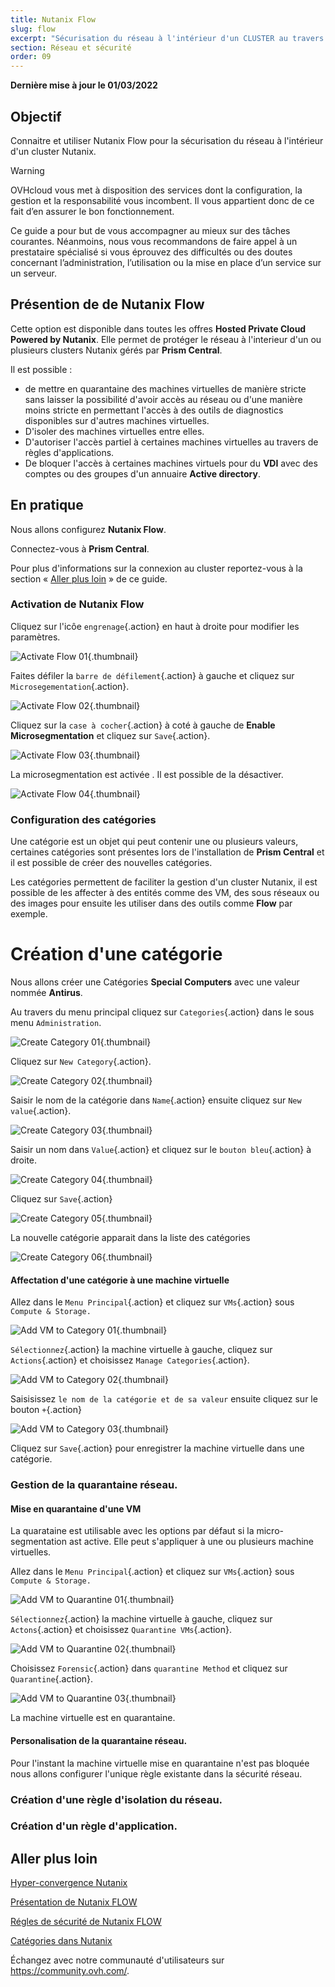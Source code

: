 ```yaml
---
title: Nutanix Flow
slug: flow
excerpt: "Sécurisation du réseau à l'intérieur d'un CLUSTER au travers de FLOW"
section: Réseau et sécurité
order: 09
---
```


**Dernière mise à jour le 01/03/2022**

## Objectif

Connaitre et utiliser Nutanix Flow pour la sécurisation du réseau à l'intérieur d'un cluster Nutanix.

> [!warning]
> OVHcloud vous met à disposition des services dont la configuration, la gestion et la responsabilité vous incombent. Il vous appartient donc de ce fait d’en assurer le bon fonctionnement.
>
> Ce guide a pour but de vous accompagner au mieux sur des tâches courantes. Néanmoins, nous vous recommandons de faire appel à un prestataire spécialisé si vous éprouvez des difficultés ou des doutes concernant l’administration, l’utilisation ou la mise en place d’un service sur un serveur.
>

## Présention de de **Nutanix Flow**

Cette option est disponible dans toutes les offres **Hosted Private Cloud Powered by Nutanix**. Elle permet de protéger le réseau à l'interieur d'un ou plusieurs clusters Nutanix gérés par **Prism Central**.

Il est possible :

* de mettre en quarantaine des machines virtuelles de manière stricte sans laisser la possibilité d'avoir accès au réseau ou d'une manière moins stricte en permettant l'accès à des outils de diagnostics disponibles sur d'autres machines virtuelles.
* D'isoler des machines virtuelles entre elles.
* D'autoriser l'accès partiel à certaines machines virtuelles au travers de règles d'applications.
* De bloquer l'accès à certaines machines virtuels pour du **VDI** avec des comptes ou des groupes d'un annuaire **Active directory**. 

## En pratique

Nous allons configurez **Nutanix Flow**.

Connectez-vous à **Prism Central**.

Pour plus d'informations sur la connexion au cluster reportez-vous à la section « [Aller plus loin](#gofurther) » de ce guide. 

### Activation de **Nutanix Flow**

Cliquez sur l'icôe `engrenage`{.action} en haut à droite pour modifier les paramètres.

![Activate Flow 01](images/ActivateMicrosegmentation01.PNG){.thumbnail}

Faites défiler la `barre de défilement`{.action} à gauche et cliquez sur `Microsegementation`{.action}.

![Activate Flow 02](images/ActivateMicrosegmentation02.PNG){.thumbnail}

Cliquez sur la `case à cocher`{.action} à coté à gauche de **Enable Microsegmentation** et cliquez sur `Save`{.action}.

![Activate Flow 03](images/ActivateMicrosegmentation03.PNG){.thumbnail}

La microsegmentation est activée . Il est possible de la désactiver.

![Activate Flow 04](images/ActivateMicrosegmentation04.PNG){.thumbnail}

### Configuration des catégories

Une catégorie est un objet qui peut contenir une ou plusieurs valeurs, certaines catégories sont présentes lors de l'installation de **Prism Central** et il est possible de créer des nouvelles catégories.

Les catégories permettent de faciliter la gestion d'un cluster Nutanix, il est possible de les affecter à des entités comme des VM, des sous réseaux ou des images pour ensuite les utiliser dans des outils comme **Flow** par exemple.

# Création d'une catégorie

Nous allons créer une Catégories **Special Computers** avec une valeur nommée **Antirus**.

Au travers du menu principal cliquez sur `Categories`{.action} dans le sous menu `Administration`.

![Create Category 01](images/ConfigureCategories01.PNG){.thumbnail}

Cliquez sur `New Category`{.action}.

![Create Category 02](images/ConfigureCategories02.PNG){.thumbnail}

Saisir le nom de la catégorie dans `Name`{.action} ensuite cliquez sur `New value`{.action}.

![Create Category 03](images/ConfigureCategories03.PNG){.thumbnail}

Saisir un nom dans `Value`{.action} et cliquez sur le `bouton bleu`{.action} à droite. 

![Create Category 04](images/ConfigureCategories04.PNG){.thumbnail}

Cliquez sur `Save`{.action} 

![Create Category 05](images/ConfigureCategories05.PNG){.thumbnail}

La nouvelle catégorie apparait dans la liste des catégories

![Create Category 06](images/ConfigureCategories06.PNG){.thumbnail}

#### Affectation d'une catégorie à une machine virtuelle

Allez dans le `Menu Principal`{.action} et cliquez sur `VMs`{.action} sous `Compute & Storage.`

![Add VM to Category 01](images/AddVmToCategory01.PNG){.thumbnail}

`Sélectionnez`{.action} la machine virtuelle à gauche, cliquez sur `Actions`{.action} et choisissez `Manage Categories`{.action}.

![Add VM to Category 02](images/AddVmToCategory02.PNG){.thumbnail}

Saisisissez `le nom de la catégorie et de sa valeur` ensuite cliquez sur le bouton `+`{.action}

![Add VM to Category 03](images/AddVmToCategory03.PNG){.thumbnail}

Cliquez sur `Save`{.action} pour enregistrer la machine virtuelle dans une catégorie.

### Gestion de la quarantaine réseau.

#### Mise en quarantaine d'une VM

La quarataine est utilisable avec les options par défaut si la micro-segmentation ast active. Elle peut s'appliquer à une ou plusieurs machine virtuelles.

Allez dans le `Menu Principal`{.action} et cliquez sur `VMs`{.action} sous `Compute & Storage.`

![Add VM to Quarantine 01](images/AddVmToQuarantine01.PNG){.thumbnail}

`Sélectionnez`{.action} la machine virtuelle à gauche, cliquez sur `Actons`{.action} et choisissez `Quarantine VMs`{.action}.

![Add VM to Quarantine 02](images/AddVmToQuarantine02.PNG){.thumbnail}

Choisissez `Forensic`{.action} dans `quarantine Method` et cliquez sur `Quarantine`{.action}.

![Add VM to Quarantine 03](images/AddVmToQuarantine03.PNG){.thumbnail}

La machine virtuelle est en quarantaine.

#### Personalisation de la quarantaine réseau.

Pour l'instant la machine virtuelle mise en quarantaine n'est pas bloquée nous allons configurer l'unique règle existante dans la sécurité réseau.







### Création d'une règle d'isolation du réseau.

### Création d'un règle d'application.


## Aller plus loin

[Hyper-convergence Nutanix](https://docs.ovh.com/fr/nutanix/nutanix-hci/)

[Présentation de Nutanix FLOW](https://portal.nutanix.com/page/documents/solutions/details?targetId=TN-2094-Flow:TN-2094-Flow)

[Régles de sécurité de Nutanix FLOW](https://portal.nutanix.com/page/documents/details?)

[Catégories dans Nutanix](https://portal.nutanix.com/page/documents/details?targetId=Prism-Central-Guide-Prism-vpc_2022_1:ssp-ssp-categories-manage-pc-c.html)


Échangez avec notre communauté d'utilisateurs sur <https://community.ovh.com/>.
